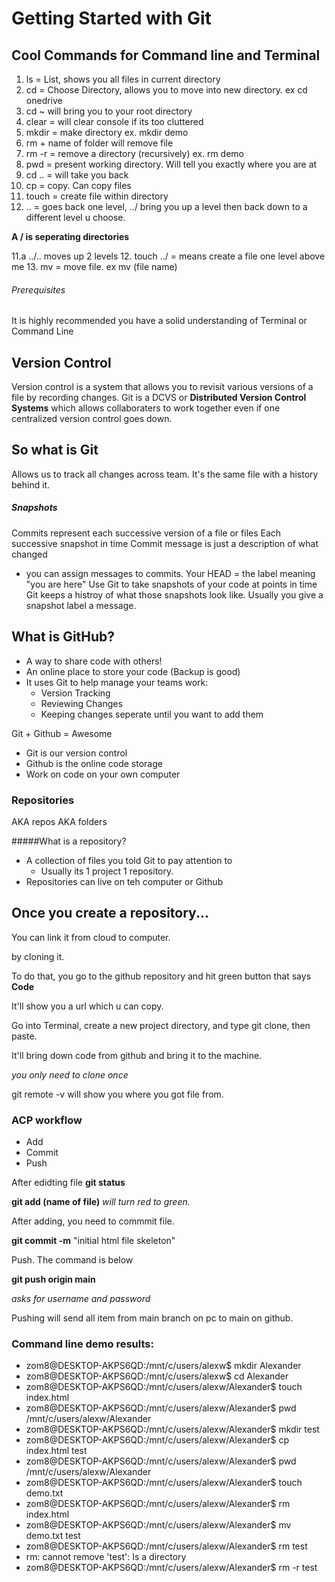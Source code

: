 # Getting Started with Git

## Cool Commands for Command line and Terminal

1. ls = List, shows you all files in current directory
2. cd = Choose Directory, allows you to move into new directory. ex cd onedrive
3. cd ~ will bring you to your root  directory
4. clear = will clear console if its too cluttered
5. mkdir = make directory
ex. mkdir demo
6. rm + name of folder will remove file
7. rm -r = remove a directory (recursively)
ex. rm demo
8.  pwd = present working directory.  Will tell you exactly where you are at
9. cd .. = will take you back
9. cp = copy.  Can copy files
10. touch = create file within directory
11. .. = goes back one level, ../ bring you up a level then back down to a different level u choose.

**A / is seperating directories**

  11.a ../.. moves up 2 levels
12. touch ../ = means create a file one level above me
13. mv = move file. ex mv (file name)


###### Prerequisites
It is highly recommended you have a solid understanding of Terminal or Command Line

## Version Control
Version control is a system that allows you to revisit various versions of a file by recording changes. Git is a DCVS or **Distributed Version Control Systems** which 
allows collaboraters to work together even if one centralized version control goes down. 

## So what is Git

Allows us to track all changes across team. It's the same file with a history behind it. 

##### Snapshots
Commits represent each successive version of a file or files
Each successive snapshot in time
Commit message is just a description of what changed
  * you can assign messages to commits.
Your HEAD = the label meaning "you are here"
Use Git to take snapshots of your code at points in time
Git keeps a histroy of what those snapshots look like.
Usually you give a snapshot label a message. 

## What is GitHub?
* A way to share code with others!
* An online place to store your code (Backup is good)
* It uses Git to help manage your teams work:
  * Version Tracking
  * Reviewing Changes
  * Keeping changes seperate until you want to add them

Git + Github = Awesome

* Git is our version control
* Github is the online code storage
* Work on code on your own computer

### Repositories 
AKA repos AKA folders

#####What is a repository?
* A collection of files you told Git to pay attention to
  * Usually its 1 project 1 repository. 
* Repositories can live on teh computer or Github

## Once you create a repository...
You can link it from cloud to computer.

by cloning it.

To do that, you go to the github repository and hit green button that says **Code**

It'll show you a url which u can copy.  

Go into Terminal, create a new project directory, and type git clone,   then paste. 

It'll bring down code from github and bring it to the machine.  

*you only need to clone once*

git remote -v will show you where you got file from.

### ACP workflow
* Add
* Commit 
* Push

After edidting file **git status**

**git add (name of file)** *will turn red to green.*

After adding, you need to commmit file. 

**git commit -m** "initial html file skeleton"

Push. The command is below

**git push origin main**

*asks for username and password*

Pushing will send all item from main branch on pc to main on github. 


   
  
### Command line demo results:
* zom8@DESKTOP-AKPS6QD:/mnt/c/users/alexw$ mkdir Alexander
* zom8@DESKTOP-AKPS6QD:/mnt/c/users/alexw$ cd Alexander
* zom8@DESKTOP-AKPS6QD:/mnt/c/users/alexw/Alexander$ touch index.html
* zom8@DESKTOP-AKPS6QD:/mnt/c/users/alexw/Alexander$ pwd
/mnt/c/users/alexw/Alexander
* zom8@DESKTOP-AKPS6QD:/mnt/c/users/alexw/Alexander$ mkdir test
* zom8@DESKTOP-AKPS6QD:/mnt/c/users/alexw/Alexander$ cp index.html test
* zom8@DESKTOP-AKPS6QD:/mnt/c/users/alexw/Alexander$ pwd
/mnt/c/users/alexw/Alexander
* zom8@DESKTOP-AKPS6QD:/mnt/c/users/alexw/Alexander$ touch demo.txt
* zom8@DESKTOP-AKPS6QD:/mnt/c/users/alexw/Alexander$ rm index.html
* zom8@DESKTOP-AKPS6QD:/mnt/c/users/alexw/Alexander$ mv demo.txt test
* zom8@DESKTOP-AKPS6QD:/mnt/c/users/alexw/Alexander$ rm test
* rm: cannot remove 'test': Is a directory
* zom8@DESKTOP-AKPS6QD:/mnt/c/users/alexw/Alexander$ rm -r test
